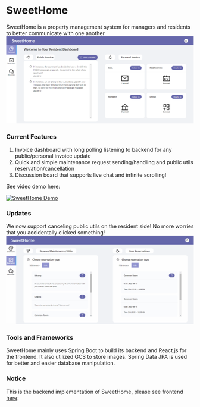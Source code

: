 # SweetHome
SweetHome is a property management system for managers and residents to better communicate with one another
![DashBoardPage](https://github.com/Jubilee101/SweetHome/blob/main/demoResources/sweethome.png)
### Current Features
1. Invoice dashboard with long polling listening to backend for any public/personal invoice update
2. Quick and simple maintenance request sending/handling and public utils reservation/cancellation
3. Discussion board that supports live chat and infinite scrolling!

See video demo here:

[![SweetHome Demo](https://res.cloudinary.com/marcomontalbano/image/upload/v1660682021/video_to_markdown/images/youtube--R0u2Kd4XH1c-c05b58ac6eb4c4700831b2b3070cd403.jpg)](https://www.youtube.com/watch?v=R0u2Kd4XH1c "SweetHome Demo")

### Updates
We now support canceling public utils on the resident side! No more worries that you accidentally clicked something!
![CancelReservation](https://github.com/Jubilee101/SweetHome/blob/main/demoResources/deleteReservation.gif)

### Tools and Frameworks
SweetHome mainly uses Spring Boot to build its backend and React.js for the frontend. It also utilized GCS to store images. 
Spring Data JPA is used for better and easier database manipulation.

### Notice
This is the backend implementation of SweetHome, please see frontend [here](https://github.com/Jubilee101/SweetHomeFE): 